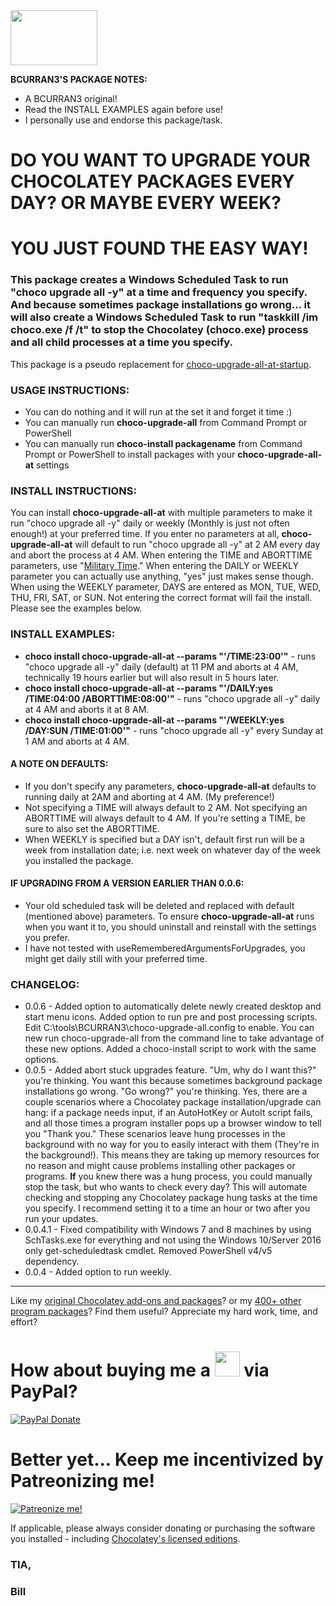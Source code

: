 <img src="https://cdn.staticaly.com/gh/bcurran3/ChocolateyPackages/master/mylogos/myunofficialChocolateylogo_icon.png" width="139" height="88">

**BCURRAN3'S PACKAGE NOTES:**

* A BCURRAN3 original!
* Read the INSTALL EXAMPLES again before use!
* I personally use and endorse this package/task.

# DO YOU WANT TO UPGRADE YOUR CHOCOLATEY PACKAGES EVERY DAY? OR MAYBE EVERY WEEK?

# YOU JUST FOUND THE EASY WAY!
	
### This package creates a Windows Scheduled Task to run "choco upgrade all -y" at a time and frequency you specify. And because sometimes package installations go wrong... it will also create a Windows Scheduled Task to run "taskkill /im choco.exe /f /t" to stop the Chocolatey (choco.exe) process and all child processes at a time you specify.

This package is a pseudo replacement for [choco-upgrade-all-at-startup](https://chocolatey.org/packages/choco-upgrade-all-at-startup).

### USAGE INSTRUCTIONS:
* You can do nothing and it will run at the set it and forget it time :)
* You can manually run **choco-upgrade-all** from Command Prompt or PowerShell
* You can manually run **choco-install packagename** from Command Prompt or PowerShell to install packages with your **choco-upgrade-all-at** settings

### INSTALL INSTRUCTIONS:
You can install **choco-upgrade-all-at** with multiple parameters to make it run "choco upgrade all -y" daily or weekly (Monthly is just not often enough!) at your preferred time. If you enter no parameters at all, **choco-upgrade-all-at** will default to run "choco upgrade all -y" at 2 AM every day and abort the process at 4 AM. When entering the TIME and ABORTTIME parameters, use "[Military Time](http://militarytimechart.com/)." When entering the DAILY or WEEKLY parameter you can actually use anything, "yes" just makes sense though. When using the WEEKLY parameter, DAYS are entered as MON, TUE, WED, THU, FRI, SAT, or SUN. Not entering the correct format will fail the install. Please see the examples below.

### INSTALL EXAMPLES:
* **choco install choco-upgrade-all-at --params "'/TIME:23:00'"** - runs "choco upgrade all -y" daily (default) at 11 PM and aborts at 4 AM, technically 19 hours earlier but will also result in 5 hours later.
* **choco install choco-upgrade-all-at --params "'/DAILY:yes /TIME:04:00 /ABORTTIME:08:00'"** - runs "choco upgrade all -y" daily at 4 AM and aborts it at 8 AM.
* **choco install choco-upgrade-all-at --params "'/WEEKLY:yes /DAY:SUN /TIME:01:00'"** - runs "choco upgrade all -y" every Sunday at 1 AM and aborts at 4 AM.

#### A NOTE ON DEFAULTS:
* If you don't specify any parameters, **choco-upgrade-all-at** defaults to running daily at 2AM and aborting at 4 AM. (My preference!) 
* Not specifying a TIME will always default to 2 AM. Not specifying an ABORTTIME will always default to 4 AM. If you're setting a TIME, be sure to also set the ABORTTIME.
* When WEEKLY is specified but a DAY isn't, default first run will be a week from installation date; i.e. next week on whatever day of the week you installed the package.

#### IF UPGRADING FROM A VERSION EARLIER THAN 0.0.6:
* Your old scheduled task will be deleted and replaced with default (mentioned above) parameters. To ensure **choco-upgrade-all-at** runs when you want it to, you should uninstall and reinstall with the settings you prefer.
* I have not tested with useRememberedArgumentsForUpgrades, you might get daily still with your preferred time.

### CHANGELOG:
* 0.0.6   - Added option to automatically delete newly created desktop and start menu icons. Added option to run pre and post processing scripts. Edit C:\tools\BCURRAN3\choco-upgrade-all.config to enable. You can new run choco-upgrade-all from the command line to take advantage of these new options. Added a choco-install script to work with the same options.
* 0.0.5   - Added abort stuck upgrades feature. "Um, why do I want this?" you're thinking. You want this because sometimes background package installations go wrong. "Go wrong?" you're thinking. Yes, there are a couple scenarios where a Chocolatey package installation/upgrade can hang: if a package needs input, if an AutoHotKey or AutoIt script fails, and all those times a program installer pops up a browser window to tell you "Thank you." These scenarios leave hung processes in the background with no way for you to easily interact with them (They're in the background!). This means they are taking up memory resources for no reason and might cause problems installing other packages or programs. **If** you knew there was a hung process, you could manually stop the task, but who wants to check every day? This will automate checking and stopping any Chocolatey package hung tasks at the time you specify. I recommend setting it to a time an hour or two after you run your updates. 
* 0.0.4.1 - Fixed compatibility with Windows 7 and 8 machines by using SchTasks.exe for everything and not using the Windows 10/Server 2016 only get-scheduledtask cmdlet. Removed PowerShell v4/v5 dependency. 
* 0.0.4   - Added option to run weekly.


***

Like my [original Chocolatey add-ons and packages](https://chocolatey.org/search?q=tag%3Abcurran3)? or my [400+ other program packages](https://chocolatey.org/profiles/bcurran3)? Find them useful? Appreciate my hard work, time, and effort?


<h1>How about buying me a <img src="https://cdn.rawgit.com/bcurran3/ChocolateyPackages/master/mylogos/beer.png" alt="" width="40" height="40"> via PayPal?</h1>

[![PayPal Donate](https://www.paypalobjects.com/webstatic/mktg/logo/AM_SbyPP_mc_vs_dc_ae.jpg)](https://www.paypal.me/bcurran3donations)

<h1>Better yet... Keep me incentivized by Patreonizing me!</h1>

[![Patreonize me!](https://c5.patreon.com/external/logo/downloads_wordmark_white_on_coral.png)](https://www.patreon.com/bcurran3)


If applicable, please always consider donating or purchasing the software you installed - including [Chocolatey's licensed editions](https://chocolatey.org/pricing).

<h3>TIA,</h3>

<h3>Bill</h3>